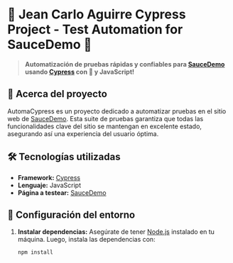 # 🚀 Jean Carlo Aguirre Cypress Project - Test Automation for SauceDemo 🚀

> **Automatización de pruebas rápidas y confiables para [SauceDemo](https://www.saucedemo.com/) usando [Cypress](https://www.cypress.io/) con 💛 y JavaScript!**

## 🧐 Acerca del proyecto

AutomaCypress es un proyecto dedicado a automatizar pruebas en el sitio web de [SauceDemo](https://www.saucedemo.com/). Esta suite de pruebas garantiza que todas las funcionalidades clave del sitio se mantengan en excelente estado, asegurando así una experiencia del usuario óptima.

## 🛠️ Tecnologías utilizadas

- **Framework:** [Cypress](https://www.cypress.io/)
- **Lenguaje:** JavaScript
- **Página a testear:** [SauceDemo](https://www.saucedemo.com/)

## 🚀 Configuración del entorno

1. **Instalar dependencias:** Asegúrate de tener [Node.js](https://nodejs.org/) instalado en tu máquina. Luego, instala las dependencias con:

   ```bash
   npm install
